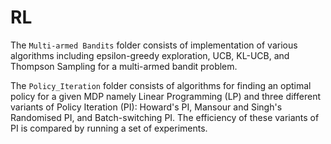 # RL

The `Multi-armed Bandits` folder consists of implementation of various algorithms including epsilon-greedy
exploration, UCB, KL-UCB, and Thompson Sampling for a multi-armed bandit problem.

The `Policy_Iteration` folder consists of algorithms for finding an optimal policy for a given MDP namely Linear Programming (LP) and three different variants of Policy Iteration (PI): Howard's PI, Mansour and Singh's Randomised PI, and Batch-switching PI. The efficiency of these variants of PI is compared by running a set of experiments.
